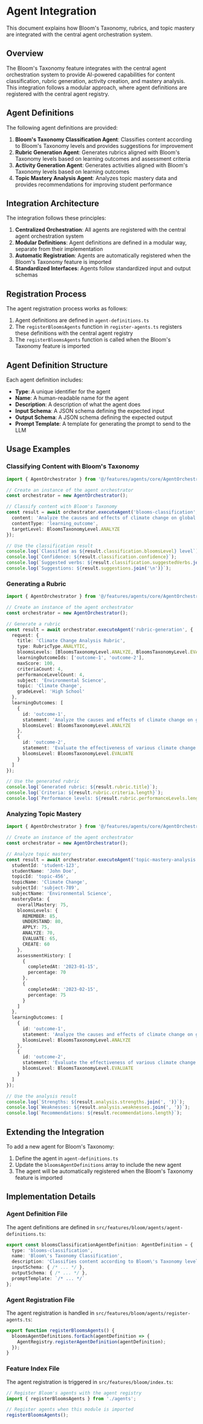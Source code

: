 # Agent Integration

This document explains how Bloom's Taxonomy, rubrics, and topic mastery are integrated with the central agent orchestration system.

## Overview

The Bloom's Taxonomy feature integrates with the central agent orchestration system to provide AI-powered capabilities for content classification, rubric generation, activity creation, and mastery analysis. This integration follows a modular approach, where agent definitions are registered with the central agent registry.

## Agent Definitions

The following agent definitions are provided:

1. **Bloom's Taxonomy Classification Agent**: Classifies content according to Bloom's Taxonomy levels and provides suggestions for improvement
2. **Rubric Generation Agent**: Generates rubrics aligned with Bloom's Taxonomy levels based on learning outcomes and assessment criteria
3. **Activity Generation Agent**: Generates activities aligned with Bloom's Taxonomy levels based on learning outcomes
4. **Topic Mastery Analysis Agent**: Analyzes topic mastery data and provides recommendations for improving student performance

## Integration Architecture

The integration follows these principles:

1. **Centralized Orchestration**: All agents are registered with the central agent orchestration system
2. **Modular Definitions**: Agent definitions are defined in a modular way, separate from their implementation
3. **Automatic Registration**: Agents are automatically registered when the Bloom's Taxonomy feature is imported
4. **Standardized Interfaces**: Agents follow standardized input and output schemas

## Registration Process

The agent registration process works as follows:

1. Agent definitions are defined in `agent-definitions.ts`
2. The `registerBloomsAgents` function in `register-agents.ts` registers these definitions with the central agent registry
3. The `registerBloomsAgents` function is called when the Bloom's Taxonomy feature is imported

## Agent Definition Structure

Each agent definition includes:

- **Type**: A unique identifier for the agent
- **Name**: A human-readable name for the agent
- **Description**: A description of what the agent does
- **Input Schema**: A JSON schema defining the expected input
- **Output Schema**: A JSON schema defining the expected output
- **Prompt Template**: A template for generating the prompt to send to the LLM

## Usage Examples

### Classifying Content with Bloom's Taxonomy

```typescript
import { AgentOrchestrator } from '@/features/agents/core/AgentOrchestrator';

// Create an instance of the agent orchestrator
const orchestrator = new AgentOrchestrator();

// Classify content with Bloom's Taxonomy
const result = await orchestrator.executeAgent('blooms-classification', {
  content: 'Analyze the causes and effects of climate change on global ecosystems.',
  contentType: 'learning_outcome',
  targetLevel: BloomsTaxonomyLevel.ANALYZE
});

// Use the classification result
console.log(`Classified as ${result.classification.bloomsLevel} level`);
console.log(`Confidence: ${result.classification.confidence}`);
console.log(`Suggested verbs: ${result.classification.suggestedVerbs.join(', ')}`);
console.log(`Suggestions: ${result.suggestions.join('\n')}`);
```

### Generating a Rubric

```typescript
import { AgentOrchestrator } from '@/features/agents/core/AgentOrchestrator';

// Create an instance of the agent orchestrator
const orchestrator = new AgentOrchestrator();

// Generate a rubric
const result = await orchestrator.executeAgent('rubric-generation', {
  request: {
    title: 'Climate Change Analysis Rubric',
    type: RubricType.ANALYTIC,
    bloomsLevels: [BloomsTaxonomyLevel.ANALYZE, BloomsTaxonomyLevel.EVALUATE],
    learningOutcomeIds: ['outcome-1', 'outcome-2'],
    maxScore: 100,
    criteriaCount: 4,
    performanceLevelCount: 4,
    subject: 'Environmental Science',
    topic: 'Climate Change',
    gradeLevel: 'High School'
  },
  learningOutcomes: [
    {
      id: 'outcome-1',
      statement: 'Analyze the causes and effects of climate change on global ecosystems.',
      bloomsLevel: BloomsTaxonomyLevel.ANALYZE
    },
    {
      id: 'outcome-2',
      statement: 'Evaluate the effectiveness of various climate change mitigation strategies.',
      bloomsLevel: BloomsTaxonomyLevel.EVALUATE
    }
  ]
});

// Use the generated rubric
console.log(`Generated rubric: ${result.rubric.title}`);
console.log(`Criteria: ${result.rubric.criteria.length}`);
console.log(`Performance levels: ${result.rubric.performanceLevels.length}`);
```

### Analyzing Topic Mastery

```typescript
import { AgentOrchestrator } from '@/features/agents/core/AgentOrchestrator';

// Create an instance of the agent orchestrator
const orchestrator = new AgentOrchestrator();

// Analyze topic mastery
const result = await orchestrator.executeAgent('topic-mastery-analysis', {
  studentId: 'student-123',
  studentName: 'John Doe',
  topicId: 'topic-456',
  topicName: 'Climate Change',
  subjectId: 'subject-789',
  subjectName: 'Environmental Science',
  masteryData: {
    overallMastery: 75,
    bloomsLevels: {
      REMEMBER: 85,
      UNDERSTAND: 80,
      APPLY: 75,
      ANALYZE: 70,
      EVALUATE: 65,
      CREATE: 60
    },
    assessmentHistory: [
      {
        completedAt: '2023-01-15',
        percentage: 70
      },
      {
        completedAt: '2023-02-15',
        percentage: 75
      }
    ]
  },
  learningOutcomes: [
    {
      id: 'outcome-1',
      statement: 'Analyze the causes and effects of climate change on global ecosystems.',
      bloomsLevel: BloomsTaxonomyLevel.ANALYZE
    },
    {
      id: 'outcome-2',
      statement: 'Evaluate the effectiveness of various climate change mitigation strategies.',
      bloomsLevel: BloomsTaxonomyLevel.EVALUATE
    }
  ]
});

// Use the analysis result
console.log(`Strengths: ${result.analysis.strengths.join(', ')}`);
console.log(`Weaknesses: ${result.analysis.weaknesses.join(', ')}`);
console.log(`Recommendations: ${result.recommendations.length}`);
```

## Extending the Integration

To add a new agent for Bloom's Taxonomy:

1. Define the agent in `agent-definitions.ts`
2. Update the `bloomsAgentDefinitions` array to include the new agent
3. The agent will be automatically registered when the Bloom's Taxonomy feature is imported

## Implementation Details

### Agent Definition File

The agent definitions are defined in `src/features/bloom/agents/agent-definitions.ts`:

```typescript
export const bloomsClassificationAgentDefinition: AgentDefinition = {
  type: 'blooms-classification',
  name: 'Bloom\'s Taxonomy Classification',
  description: 'Classifies content according to Bloom\'s Taxonomy levels',
  inputSchema: { /* ... */ },
  outputSchema: { /* ... */ },
  promptTemplate: `/* ... */`
};
```

### Agent Registration File

The agent registration is handled in `src/features/bloom/agents/register-agents.ts`:

```typescript
export function registerBloomsAgents() {
  bloomsAgentDefinitions.forEach(agentDefinition => {
    AgentRegistry.registerAgentDefinition(agentDefinition);
  });
}
```

### Feature Index File

The agent registration is triggered in `src/features/bloom/index.ts`:

```typescript
// Register Bloom's agents with the agent registry
import { registerBloomsAgents } from './agents';

// Register agents when this module is imported
registerBloomsAgents();
```
